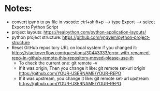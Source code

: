 # Notes:

- convert ipynb to py file in vscode: ctrl+shift+p --> type Export --> select Export to Python Script
- project layouts: https://realpython.com/python-application-layouts/
- python project structure: https://github.com/yngvem/python-project-structure
- Reset GitHub repository URL on local system if you changed it: https://stackoverflow.com/questions/30443333/error-with-renamed-repo-in-github-remote-this-repository-moved-please-use-th
  - To check the current one: git remote -v
  - If it was origin, Then you change it like: git remote set-url origin https://github.com/YOUR-USERNAME/YOUR-REPO
  - If it was upstream, you change it like: git remote set-url upstream https://github.com/YOUR-USERNAME/YOUR-REPO
